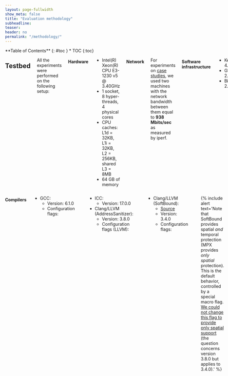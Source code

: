 ```yaml
---
layout: page-fullwidth
show_meta: false
title: "Evaluation methodology"
subheadline:
teaser:
header: no
permalink: "/methodology/"
---
```


<div class="row">
<div class="medium-4 medium-push-8 columns" markdown="1">
<div class="panel radius" markdown="1">
**Table of Contents**
{: #toc }
*  TOC
{:toc}
</div>
</div><!-- /.medium-4.columns -->



<div class="medium-8 medium-pull-4 columns" markdown="1">

## Testbed

All the experiments were performed on the following setup:

#### Hardware

* Intel(R) Xeon(R) CPU E3-1230 v5 @ 3.40GHz
* 1 socket, 8 hyper-threads, 4 physical cores
* CPU caches: L1d = 32KB, L1i = 32KB, L2 = 256KB, shared L3 = 8MB
* 64 GB of memory

#### Network

For experiments on [case studies](/case-studies), we used two machines with the network bandwidth between them equal to **938 Mbits/sec** as measured by iperf.


#### Software infrastructure

* Kernel: 4.4.0
* GLibC: 2.21
* Binutils: 2.26.1

</div><!-- /.medium-8.columns -->
<div class="medium-12 medium-pull-12 columns" markdown="1">

#### Compilers

* GCC:
    * Version: 6.1.0
    * Configuration flags:

```
--enable-languages=c,c++ --enable-libmpx --enable-multilib --with-system-zlib
```

* ICC:
    * Version: 17.0.0
* Clang/LLVM (AddressSanitizer):
    * Version: 3.8.0
    * Configuration flags (LLVM):

```
-G "Unix Makefiles" -DCMAKE_BUILD_TYPE="Release" -DLLVM_TARGETS_TO_BUILD="X86"
```

* Clang/LLVM (SoftBound):
    * [Source](https://github.com/santoshn/softboundcets-34)
    * Version: 3.4.0
    * Configuration flags:

```
--enable-optimized --disable-bindings
```

{% include alert text='Note that SoftBound provides spatial *and* temporal protection (MPX provides *only spatial* protection). This is the default behavior, controlled by a special macro flag. [We could not change this flag to provide only spatial support](https://github.com/santoshn/softboundcets-3.8.0/issues/4#issuecomment-226493154) (the question concerns version 3.8.0 but applies to 3.4.0).' %}

* Clang/LLVM (SAFECode):
    * [Source](http://safecode.cs.illinois.edu/downloads.html)
    * Version: 3.2.0
    * Configuration flags:

```
-G "Unix Makefiles" -DCMAKE_BUILD_TYPE="Release" -DLLVM_TARGETS_TO_BUILD="X86"
```

<small markdown="1">[Up to table of contents](#toc)</small>
{: .text-right }
---


## Measurement tools

We've used the following tools for measurements:

* [perf stat](https://perf.wiki.kernel.org/index.php/Tutorial). Our main tool used to measure all CPU-related parameters. Full list includes:

```
-e cycles,instructions,instructions:u,instructions:k
-e branch-instructions,branch-misses
-e dTLB-loads,dTLB-load-misses,dTLB-stores,dTLB-store-misses
-e L1-dcache-loads,L1-dcache-load-misses
-e L1-dcache-stores,L1-dcache-store-misses
-e LLC-loads,LLC-load-misses
-e LLC-store-misses,LLC-stores
```

Not to introduce additional measurement error, we measured these parameters in parts, 8 parameters at a time.

* [time](https://linux.die.net/man/1/time). Since `perf` does not provide capabilities for measuring physical memory consumption of a process, we used `time --verbose` and collected maximum resident set size.
* [Intel Pin](https://software.intel.com/en-us/articles/pin-a-dynamic-binary-instrumentation-tool). To gather MPX instruction statistics, we developed a Pin tool. Full code of our instrumentation can be found in the [repository](https://github.com/OleksiiOleksenko/mpx_evaluation/tree/dev/install/compilers/pintool).

<small markdown="1">[Up to table of contents](#toc)</small>
{: .text-right }
---

## Benchmarks

We used three benchmark suits in our evaluation: [PARSEC 3.0](http://parsec.cs.princeton.edu/), [Phoenix 2.0](https://github.com/kozyraki/phoenix/tree/master/sample_apps) and [SPEC CPU 2006](https://www.spec.org/cpu2006/).
To remove some of the previously found bugs, we applied [a patch to SPEC suite](https://github.com/google/sanitizers/blob/master/address-sanitizer/spec/spec2006-asan.patch).
Also, during our work, we found and [fixed a set of bugs in them ](/usability#usabilitytable).

All the benchmarks were compiled against _static_ libraries they depend upon (except `raytrace` from PARSEC which requires dynamic X11 libraries).

<small markdown="1">[Up to table of contents](#toc)</small>
{: .text-right }
---

## Build types

#### GCC implementation of MPX

Compiler flags:

```
-fcheck-pointer-bounds -mmpx
```

Linker flags:

```
-lmpx -lmpxwrappers
```

Environment variables:

```sh
CHKP_RT_BNDPRESERVE="0"  # support of legacy code, i.e. libraries
CHKP_RT_MODE="stop"
CHKP_RT_VERBOSE="0"
CHKP_RT_PRINT_SUMMARY="0"
```

Subtypes:

* disabled bounds narrowing:

```
-fno-chkp-narrow-bounds
```
* protecting only memory writes, not reads:

```
-fno-chkp-check-read
```

#### ICC implementation of MPX

Compiler flags:

```
-check-pointers-mpx=rw
```

Linker flags:

```
-lmpx
```

Environment variables:

```sh
CHKP_RT_BNDPRESERVE="0"  # support of legacy code, i.e. libraries
CHKP_RT_MODE="stop"
CHKP_RT_VERBOSE="0"
CHKP_RT_PRINT_SUMMARY="0"
```

Subtypes:

* disabled bounds narrowing:

```
-no-check-pointers-narrowing
```
* protecting only memory writes, not reads:

```sh
-check-pointers-mpx=write
# instead of
-check-pointers-mpx=rw
```


#### AddressSanitizer (both GCC and Clang)

Compiler flags:

```
-fsanitize=address
```

Environment variables:

```sh
ASAN_OPTIONS="verbosity=0:\
detect_leaks=false:\
print_summary=true:\
halt_on_error=true:\
poison_heap=true:\
alloc_dealloc_mismatch=0:\
new_delete_type_mismatch=0"
```

Subtype:

* protecting only memory writes, not reads:

```
--param asan-instrument-reads=0
```

#### SoftBound

Compiler flags:

```
-fsoftboundcets -flto -fno-vectorize
```

{% include alert text='As mentioned in the [SoftBound GitHub repo](https://github.com/santoshn/softboundcets-34), "LLVM/clang-3.4 introduces vectorization instructions [...], SoftBoundCETS still does not handle these instructions. If you see false violations, use -fno-vectorize in your flags to avoid memory safety violations".' %}


Linker flags:

```
-lm -lrt
```

#### SAFECode

Compiler flags:

```
-fmemsafety -g -fmemsafety-terminate -stack-protector=1
```

<small markdown="1">[Up to table of contents](#toc)</small>
{: .text-right }
---

## Experiments

Each program was executed 10 times, and the results were averaged using arithmetic mean.
The mean across different programs in the benchmark suite was calculated using geometric mean.
Geometric mean was also used to calculate the "final" mean across three benchmark suites.

In case of Phoenix, each experiment was additionally preceded by a "dry run" - a run that was not recorded and served a sole purpose of putting the working set into the OS I/O cache.
The goal of this "dry run" was to decrease the variance in the results, since all Phoenix benchmarks are small and "cold" cache might have drastically slowed them down.

We performed the following types of experiments:

* normal: experiments on a single thread (serialized) and with fixed input
* multithreaded: experiments on 2, 4, and 8 threads
* variable inputs: experiments with increasing input size (5 runs, each next one with an input twice bigger than the previous)

The results were checked to fulfill the following criteria:

* application compiled successfully
* application run successfully (with zero exit code)
* the output is equal to the output of non-protected application (if it is deterministic)

Values of coefficient of variation (CV) are presented in the following table:

| Experiment            | Average CV, % | Maximum CV, % |
|:----------------------|--------------:|--------------:|
| Phoenix               | 0.34          | 3.87          |
| PARSEC                | 0.28          | 3.75          |
| SPEC                  | 0.41          | 3.96          |
| **All**               | **0.35**      | **3.96**      |


<small markdown="1">[Up to table of contents](#toc)</small>
{: .text-right }
